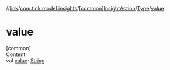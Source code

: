 //[link](../../../index.md)/[com.tink.model.insights](../../index.md)/[[common]InsightAction](../index.md)/[Type](index.md)/[value](value.md)



# value  
[common]  
Content  
val [value](value.md): [String](https://kotlinlang.org/api/latest/jvm/stdlib/kotlin/-string/index.html)  



